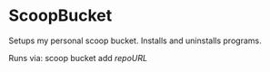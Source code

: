 # ScoopBucket

Setups my personal scoop bucket. Installs and uninstalls programs.

Runs via:  scoop bucket add *repoURL*
